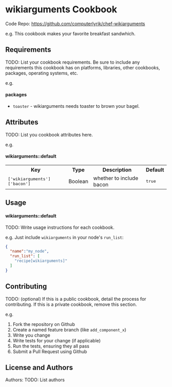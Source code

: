wikiarguments Cookbook
======================

Code Repo: https://github.com/computerlyrik/chef-wikiarguments


e.g.
This cookbook makes your favorite breakfast sandwhich.

Requirements
------------
TODO: List your cookbook requirements. Be sure to include any requirements this cookbook has on platforms, libraries, other cookbooks, packages, operating systems, etc.

e.g.
#### packages
- `toaster` - wikiarguments needs toaster to brown your bagel.

Attributes
----------
TODO: List you cookbook attributes here.

e.g.
#### wikiarguments::default
<table>
  <tr>
    <th>Key</th>
    <th>Type</th>
    <th>Description</th>
    <th>Default</th>
  </tr>
  <tr>
    <td><tt>['wikiarguments']['bacon']</tt></td>
    <td>Boolean</td>
    <td>whether to include bacon</td>
    <td><tt>true</tt></td>
  </tr>
</table>

Usage
-----
#### wikiarguments::default
TODO: Write usage instructions for each cookbook.

e.g.
Just include `wikiarguments` in your node's `run_list`:

```json
{
  "name":"my_node",
  "run_list": [
    "recipe[wikiarguments]"
  ]
}
```

Contributing
------------
TODO: (optional) If this is a public cookbook, detail the process for contributing. If this is a private cookbook, remove this section.

e.g.
1. Fork the repository on Github
2. Create a named feature branch (like `add_component_x`)
3. Write you change
4. Write tests for your change (if applicable)
5. Run the tests, ensuring they all pass
6. Submit a Pull Request using Github

License and Authors
-------------------
Authors: TODO: List authors
